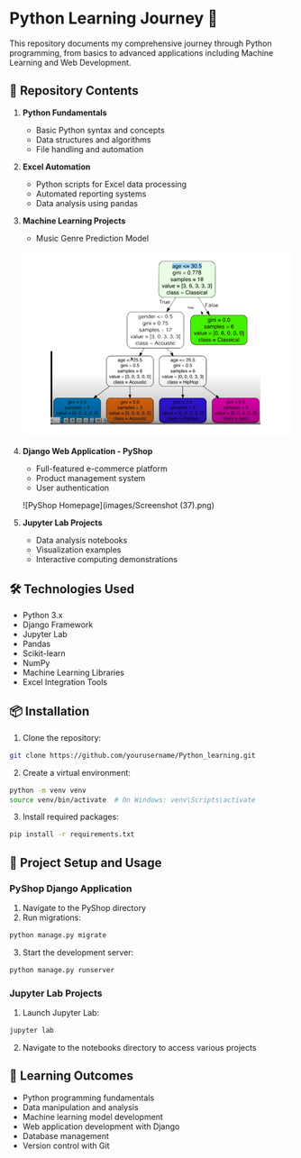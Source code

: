 # Python Learning Journey 🚀

This repository documents my comprehensive journey through Python programming, from basics to advanced applications including Machine Learning and Web Development.

## 🎯 Repository Contents

1. **Python Fundamentals**
   - Basic Python syntax and concepts
   - Data structures and algorithms
   - File handling and automation

2. **Excel Automation**
   - Python scripts for Excel data processing
   - Automated reporting systems
   - Data analysis using pandas

3. **Machine Learning Projects**
   - Music Genre Prediction Model

   ![Music Prediction Model Graph Visualization](images/dbf41d08-84c0-4351-b795-219200d2686a.png)
   <!-- Add your model accuracy screenshot here -->

4. **Django Web Application - PyShop**
   - Full-featured e-commerce platform
   - Product management system
   - User authentication

   ![PyShop Homepage](images/Screenshot (37).png)
   <!-- Add your PyShop application screenshot here -->

5. **Jupyter Lab Projects**
   - Data analysis notebooks
   - Visualization examples
   - Interactive computing demonstrations


## 🛠️ Technologies Used

- Python 3.x
- Django Framework
- Jupyter Lab
- Pandas
- Scikit-learn
- NumPy
- Machine Learning Libraries
- Excel Integration Tools

## 📦 Installation

1. Clone the repository:
```bash
git clone https://github.com/yourusername/Python_learning.git
```

2. Create a virtual environment:
```bash
python -m venv venv
source venv/bin/activate  # On Windows: venv\Scripts\activate
```

3. Install required packages:
```bash
pip install -r requirements.txt
```

## 🚀 Project Setup and Usage

### PyShop Django Application
1. Navigate to the PyShop directory
2. Run migrations:
```bash
python manage.py migrate
```
3. Start the development server:
```bash
python manage.py runserver
```

### Jupyter Lab Projects
1. Launch Jupyter Lab:
```bash
jupyter lab
```
2. Navigate to the notebooks directory to access various projects


## 🎯 Learning Outcomes

- Python programming fundamentals
- Data manipulation and analysis
- Machine learning model development
- Web application development with Django
- Database management
- Version control with Git

